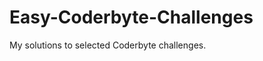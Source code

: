Easy-Coderbyte-Challenges
=========================
My solutions to selected Coderbyte challenges. 
